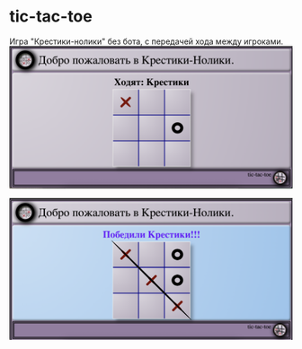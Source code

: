 # tic-tac-toe

Игра "Крестики-нолики" без бота, с передачей хода между игроками.
![alt text](image.png)

![alt text](image-1.png)
